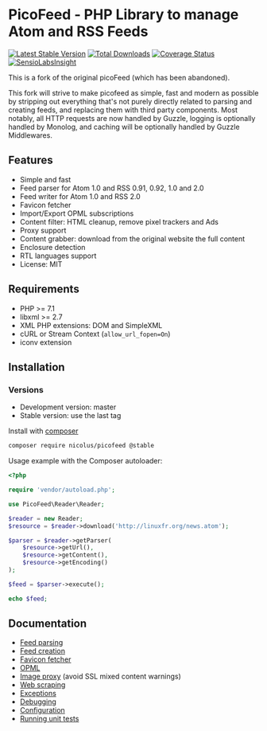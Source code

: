 PicoFeed - PHP Library to manage Atom and RSS Feeds
========
[![Latest Stable Version](https://poser.pugx.org/nicolus/picofeed/v/stable)](https://packagist.org/packages/nicolus/picofeed)
[![Total Downloads](https://poser.pugx.org/nicolus/picofeed/downloads)](https://packagist.org/packages/nicolus/picofeed)
[![Coverage Status](https://coveralls.io/repos/github/nicolus/picoFeed/badge.svg)](https://coveralls.io/github/nicolus/picoFeed) [![SensioLabsInsight](https://insight.sensiolabs.com/projects/d76c5af7-a39c-46e9-9657-8a23046f17e7/mini.png)](https://insight.sensiolabs.com/projects/d76c5af7-a39c-46e9-9657-8a23046f17e7)

This is a fork of the original picoFeed (which has been abandoned).

This fork will strive to make picofeed as simple, fast and modern as possible by stripping out everything that's not purely directly related to parsing and creating feeds, and replacing them with third party components. Most notably, all HTTP requests are now handled by Guzzle, logging is optionally handled by Monolog, and caching will be optionally handled by Guzzle Middlewares.


Features
--------

- Simple and fast
- Feed parser for Atom 1.0 and RSS 0.91, 0.92, 1.0 and 2.0
- Feed writer for Atom 1.0 and RSS 2.0
- Favicon fetcher
- Import/Export OPML subscriptions
- Content filter: HTML cleanup, remove pixel trackers and Ads
- Proxy support
- Content grabber: download from the original website the full content
- Enclosure detection
- RTL languages support
- License: MIT

Requirements
------------

- PHP >= 7.1
- libxml >= 2.7
- XML PHP extensions: DOM and SimpleXML
- cURL or Stream Context (`allow_url_fopen=On`)
- iconv extension


Installation
--------

### Versions

- Development version: master
- Stable version: use the last tag

Install with [composer](https://getcomposer.org/doc/00-intro.md)

```bash
composer require nicolus/picofeed @stable
```

Usage example with the Composer autoloader:

```php
<?php

require 'vendor/autoload.php';

use PicoFeed\Reader\Reader;

$reader = new Reader;
$resource = $reader->download('http://linuxfr.org/news.atom');

$parser = $reader->getParser(
    $resource->getUrl(),
    $resource->getContent(),
    $resource->getEncoding()
);

$feed = $parser->execute();

echo $feed;
```

Documentation
-------------
- [Feed parsing](docs/feed-parsing.markdown)
- [Feed creation](docs/feed-creation.markdown)
- [Favicon fetcher](docs/favicon.markdown)
- [OPML](docs/opml.markdown)
- [Image proxy](docs/image-proxy.markdown) (avoid SSL mixed content warnings)
- [Web scraping](docs/grabber.markdown)
- [Exceptions](docs/exceptions.markdown)
- [Debugging](docs/debugging.markdown)
- [Configuration](docs/config.markdown)
- [Running unit tests](docs/tests.markdown)

